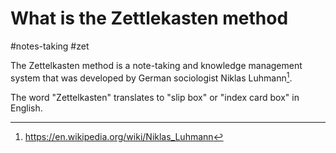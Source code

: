 # What is the Zettlekasten method

#notes-taking #zet

The Zettelkasten method is a note-taking and knowledge management system that was 
developed by German sociologist Niklas Luhmann[^1].

The word "Zettelkasten" translates to "slip box" or "index card box" in English. 


[^1]: <https://en.wikipedia.org/wiki/Niklas_Luhmann>
